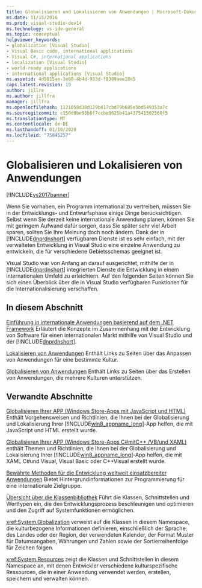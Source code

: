 ```yaml
---
title: Globalisieren und Lokalisieren von Anwendungen | Microsoft-Dokumentation
ms.date: 11/15/2016
ms.prod: visual-studio-dev14
ms.technology: vs-ide-general
ms.topic: conceptual
helpviewer_keywords:
- globalization [Visual Studio]
- Visual Basic code, international applications
- Visual C#, international applications
- localization [Visual Studio]
- world-ready applications
- international applications [Visual Studio]
ms.assetid: 4d9815ae-3e80-4b4d-933d-f8309aee18d5
caps.latest.revision: 19
author: jillre
ms.author: jillfra
manager: jillfra
ms.openlocfilehash: 1121058d38d129b417cbd79b685e5bd549353a7c
ms.sourcegitcommit: c150d0be93b6f7ccbe9625b41a437541502560f5
ms.translationtype: MT
ms.contentlocale: de-DE
ms.lasthandoff: 01/10/2020
ms.locfileid: "75845257"
---
```

# <a name="globalizing-and-localizing-applications"></a>Globalisieren und Lokalisieren von Anwendungen
[!INCLUDE[vs2017banner](../includes/vs2017banner.md)]

Wenn Sie vorhaben, ein Programm international zu vertreiben, müssen Sie in der Entwicklungs- und Entwurfsphase einige Dinge berücksichtigen. Selbst wenn Sie derzeit keine internationale Anwendung planen, können Sie mit geringem Aufwand dafür sorgen, dass Sie später sehr viel Arbeit sparen, sollten Sie Ihre Meinung doch noch ändern. Dank der in [!INCLUDE[dnprdnshort](../includes/dnprdnshort-md.md)] verfügbaren Dienste ist es sehr einfach, mit der verwalteten Entwicklung in Visual Studio eine einzelne Anwendung zu entwickeln, die für verschiedene Gebietsschemas geeignet ist.

 Visual Studio war von Anfang an darauf ausgerichtet, mithilfe der in [!INCLUDE[dnprdnshort](../includes/dnprdnshort-md.md)] integrierten Dienste die Entwicklung in einem internationalen Umfeld zu erleichtern. Auf den folgenden Seiten können Sie sich einen Überblick über die in Visual Studio verfügbaren Funktionen für die Internationalisierung verschaffen.

## <a name="in-this-section"></a>In diesem Abschnitt
 [Einführung in internationale Anwendungen basierend auf dem .NET Framework](../ide/introduction-to-international-applications-based-on-the-dotnet-framework.md) Erläutert die Konzepte im Zusammenhang mit der Entwicklung von Software für einen internationalen Markt mithilfe von Visual Studio und der [!INCLUDE[dnprdnshort](../includes/dnprdnshort-md.md)].

 [Lokalisieren von Anwendungen](../ide/localizing-applications.md) Enthält Links zu Seiten über das Anpassen von Anwendungen für eine bestimmte Kultur.

 [Globalisieren von Anwendungen](../ide/globalizing-applications.md) Enthält Links zu Seiten über das Erstellen von Anwendungen, die mehrere Kulturen unterstützen.

## <a name="related-sections"></a>Verwandte Abschnitte
 [Globalisieren Ihrer APP (Windows Store-Apps mit JavaScript und HTML)](https://msdn.microsoft.com/library/windows/apps/hh465006.aspx) Enthält Vorgehensweisen und Richtlinien, die Ihnen bei der Globalisierung und Lokalisierung Ihrer [!INCLUDE[win8_appname_long](../includes/win8-appname-long-md.md)]-App helfen, die mit JavaScript und HTML erstellt wurde.

 [Globalisieren Ihrer APP (Windows Store-Apps C#mitC++ /VB/und XAML)](https://msdn.microsoft.com/library/windows/apps/xaml/Hh965328(v=win.10).aspx) enthält Themen und Richtlinien, die Ihnen bei der Globalisierung und Lokalisierung Ihrer [!INCLUDE[win8_appname_long](../includes/win8-appname-long-md.md)]-App helfen, die mit XAML C#und Visual, Visual Basic oder C++Visual erstellt wurde.

 [Bewährte Methoden für die Entwicklung weltweit einsatzbereiter Anwendungen](https://msdn.microsoft.com/library/f08169c7-aad8-4ec3-9a21-9ebd3b89986c) Bietet Hintergrundinformationen zur Programmierung für eine internationale Zielgruppe.

 [Übersicht über die Klassenbibliothek](https://msdn.microsoft.com/library/7e4c5921-955d-4b06-8709-101873acf157) Führt die Klassen, Schnittstellen und Werttypen ein, die den Entwicklungsprozess beschleunigen und optimieren und den Zugriff auf Systemfunktionen ermöglichen.

 <xref:System.Globalization> verweist auf die Klassen in diesem Namespace, die kulturbezogene Informationen definieren, einschließlich der Sprache, des Landes oder der Region, der verwendeten Kalender, der Format Muster für Datumsangaben, Währungen und Zahlen sowie der Sortierreihenfolge für Zeichen folgen.

 <xref:System.Resources> zeigt die Klassen und Schnittstellen in diesem Namespace an, mit denen Entwickler verschiedene kulturspezifische Ressourcen, die in einer Anwendung verwendet werden, erstellen, speichern und verwalten können.
